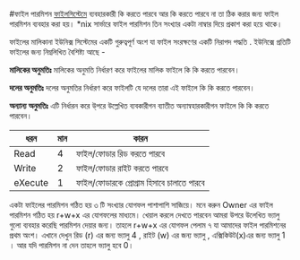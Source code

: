 #ফাইল পারমিশন 
[ফাইলসিস্টেমে](https://en.wikipedia.org/wiki/File_system_permissions) ব্যবহারকারী কি করতে পারবে আর কি করতে পারবে না তা ঠিক করার জন্য ফাইল পারমিশন ব্যবহার করা হয়। *nix সার্ভারে ফাইল পারমিশন তিন সংখ্যার একটা নাম্বার দিয়ে প্রকাশ করা হয়ে থাকে। 

ফাইলের মালিকানা ইউনিক্স সিস্টেমের একটি গুরুত্বপূর্ণ অংশ যা ফাইল সংরক্ষণের একটি নিরাপদ পদ্ধতি . ইউনিক্সে প্রতিটি ফাইলের জন্য নিম্নলিখিত বৈশিষ্ট্য আছে -

**মালিকের অনুমতিঃ**  মালিকের অনুমতি নির্ধারণ করে ফাইলের মালিক ফাইলে কি কি করতে পারবেন।

**দলের অনুমতিঃ** দলের অনুমতির নির্ধারণ করে ফাইলটি যে দলের তারা এই ফাইলে কি কি করতে পারবেন।

**অন্যান্য অনুমতিঃ** এটি নির্ধারন করে উ্পরে উল্লেখিত ব্যবকারীগন ব্যাতীত অন্যান্বহারকারীগন ফাইলে কি কি করতে পারবেন।

| ধরন | মান | কারন |
| -- | -- | -- |
| Read | 4 | ফাইল/ফোডার রিড করতে পারবে |
| Write | 2 | ফাইল/ফোডার রাইট করতে পারবে |
| eXecute | 1 | ফাইল/ফোডারকে প্রোগ্রাম হিসাবে চালাতে পারবে |

একটা ফাইলের পারমিশন গঠিত হয় ৩ টি সংখ্যার যোগফল পাশাপাশি সাজিয়ে। মনে করুন Owner এর ফাইল পারমিশন গঠিত হয় r+w+x এর যোগফলের মাধ্যমে। খেয়াল করলে দেখতে পারবেন আমরা উপরে উলেখিত ভ্যালু গুলো ব্যবহার করেছি পারমিশন দেয়ার জন্য। তাহলে r+w+x এর যোগফল পেলাম ৭ যা আমাদের ফাইল পারমিশনের প্রথম অংশ। এখানে দেখুন রিড (r) এর জন্য ভ্যালু 4 , রাইট (w) এর জন্য ভ্যালু , এক্সিকিউট(x)এর জন্য ভ্যালু 1 । আর যদি পারমিশন না দেন তাহলে ভ্যালু হবে 0।



